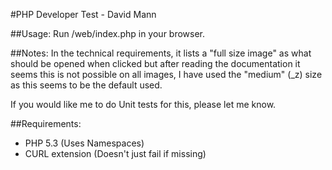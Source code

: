 #PHP Developer Test - David Mann

##Usage:
Run /web/index.php in your browser.

##Notes:
In the technical requirements, it lists a "full size image" as what should be opened when clicked
but after reading the documentation it seems this is not possible on all images, I have used the 
"medium" (_z) size as this seems to be the default used.

If you would like me to do Unit tests for this, please let me know.

##Requirements:
* PHP 5.3 (Uses Namespaces)
* CURL extension (Doesn't just fail if missing)
